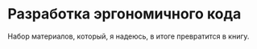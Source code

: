 # Разработка эргономичного кода

Набор материалов, который, я надеюсь, в итоге превратится в книгу.
